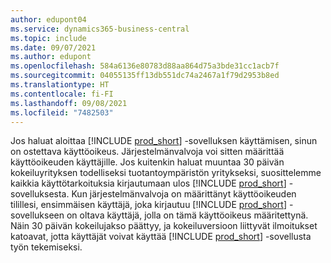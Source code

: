 ```yaml
---
author: edupont04
ms.service: dynamics365-business-central
ms.topic: include
ms.date: 09/07/2021
ms.author: edupont
ms.openlocfilehash: 584a6136e80783d88aa864d75a3bde31cc1acb7f
ms.sourcegitcommit: 04055135ff13db551dc74a2467a1f79d2953b8ed
ms.translationtype: HT
ms.contentlocale: fi-FI
ms.lasthandoff: 09/08/2021
ms.locfileid: "7482503"
---
```

Jos haluat aloittaa [!INCLUDE [prod_short](../includes/prod_short.md)] -sovelluksen käyttämisen, sinun on ostettava käyttöoikeus. Järjestelmänvalvoja voi sitten määrittää käyttöoikeuden käyttäjille. Jos kuitenkin haluat muuntaa 30 päivän kokeiluyrityksen todelliseksi tuotantoympäristön yritykseksi, suosittelemme kaikkia käyttötarkoituksia kirjautumaan ulos [!INCLUDE [prod_short](../includes/prod_short.md)] -sovelluksesta. Kun järjestelmänvalvoja on määrittänyt käyttöoikeuden tilillesi, ensimmäisen käyttäjä, joka kirjautuu [!INCLUDE [prod_short](../includes/prod_short.md)] -sovellukseen on oltava käyttäjä, jolla on tämä käyttöoikeus määritettynä. Näin 30 päivän kokeilujakso päättyy, ja kokeiluversioon liittyvät ilmoitukset katoavat, jotta käyttäjät voivat käyttää [!INCLUDE [prod_short](../includes/prod_short.md)] -sovellusta työn tekemiseksi.

